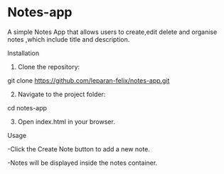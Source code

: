 # Notes-app
A simple Notes App that allows users to create,edit delete and  organise notes ,which include title and description.


Installation

1. Clone the repository:

git clone https://github.com/leparan-felix/notes-app.git

2. Navigate to the project folder:

cd notes-app

3. Open index.html in your browser.


Usage

-Click the Create Note button to add a new note.

-Notes will be displayed inside the notes container.

